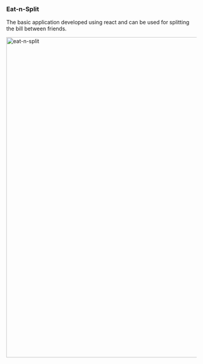 <h3>Eat-n-Split</h3>
<p>The basic application developed using react and can be used for splitting the bill between friends.</p>

<img width="845" alt="eat-n-split" src="https://github.com/Deepak00-Sh/React/assets/78408996/f76fcecd-d81e-4332-adeb-4485a18b0f91">
